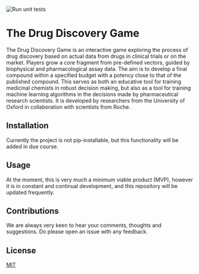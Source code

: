 ![Run unit tests](https://github.com/SABSR3-Group-2/drug_discovery_game/workflows/Run%20unit%20tests/badge.svg)

# The Drug Discovery Game

The Drug Discovery Game is an interactive game exploring the process of drug discovery based on actual data from drugs in clinical trials or on the market. Players grow a core fragment from pre-defined vectors, guided by biophysical and pharmacological assay data. The aim is to develop a final compound within a specified budget with a potency close to that of the published compound. This serves as both an educative tool for training medicinal chemists in robust decision making, but also as a tool for training machine learning algorithms in the decisions made by pharmaceutical research scientists. It is developed by researchers from the University of Oxford in collaboration with scientists from Roche.

## Installation

Currently the project is not pip-installable, but this functionality will be added in due course.

## Usage

At the moment, this is very much a minimum viable product (MVP), however it is in constant and continual development, and this repository will be updated frequently.

## Contributions

We are always very keen to hear your comments, thoughts and suggestions. Do please open an issue with any feedback.

## License
[MIT](https://choosealicense.com/mit/)
